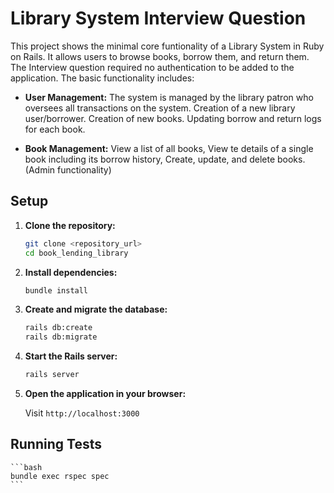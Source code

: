 # Library System Interview Question

This project shows the minimal core funtionality of a Library System in Ruby on Rails. It allows users to browse books, borrow them, and return them. The Interview question required no authentication to be added to the application. The basic functionality includes:

* **User Management:** The system is managed by the library patron who oversees all transactions on the system. Creation of a new library user/borrower. Creation of new books. Updating borrow and return logs for each book.

* **Book Management:** View a list of all books, View te details of a single book including its borrow history, Create, update, and delete books.(Admin functionality)

## Setup

1. **Clone the repository:**

    ```bash
    git clone <repository_url>
    cd book_lending_library
    ```

2. **Install dependencies:**

    ```bash
    bundle install
    ```

3. **Create and migrate the database:**

    ```bash
    rails db:create
    rails db:migrate
    ```

4.  **Start the Rails server:**

    ```bash
    rails server
    ```

5.  **Open the application in your browser:**

    Visit `http://localhost:3000`

## Running Tests

    ```bash
    bundle exec rspec spec
    ```


